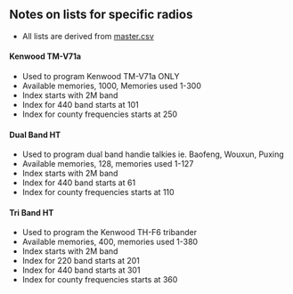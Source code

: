 ## Notes on lists for specific radios

* All lists are derived from [master.csv](https://github.com/bhhoyer/SJACSflist/blob/master/master.csv)

#### Kenwood TM-V71a

* Used to program Kenwood TM-V71a ONLY
* Available memories, 1000, Memories used 1-300
* Index starts with 2M band
* Index for 440 band starts at 101
* Index for county frequencies starts at 250

#### Dual Band HT

* Used to program dual band handie talkies ie. Baofeng, Wouxun, Puxing
* Available memories, 128, memories used 1-127
* Index starts with 2M band
* Index for 440 band starts at 61
* Index for county frequencies starts at 110

#### Tri Band HT

* Used to program the Kenwood TH-F6 tribander
* Available memories, 400, memories used 1-380
* Index starts with 2M band
* Index for 220 band starts at 201
* Index for 440 band starts at 301
* Index for county frequencies starts at 360